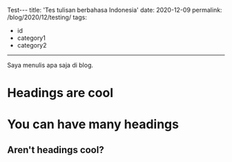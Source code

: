 Test---
title: 'Tes tulisan berbahasa Indonesia'
date: 2020-12-09
permalink: /blog/2020/12/testing/
tags:
  - id
  - category1
  - category2
---

Saya menulis apa saja di blog.

Headings are cool
======

You can have many headings
======

Aren't headings cool?
------
